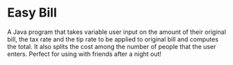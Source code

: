 # Easy Bill
A Java program that takes variable user input on the amount of their original bill, the tax rate and the tip rate to be applied to original bill and computes the total. It also splits the cost among the number of people that the user enters. Perfect for using with friends after a night out!
